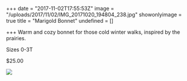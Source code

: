 +++
date = "2017-11-02T17:55:53Z"
image = "/uploads/2017/11/02/IMG_20171020_194804_238.jpg"
showonlyimage = true
title = "Marigold Bonnet"
undefined = []

+++
Warm and cozy bonnet for those cold winter walks, inspired by the prairies.

Sizes 0-3T

$25.00

![](/uploads/2017/11/02/IMG_20171020_194804_238.jpg)